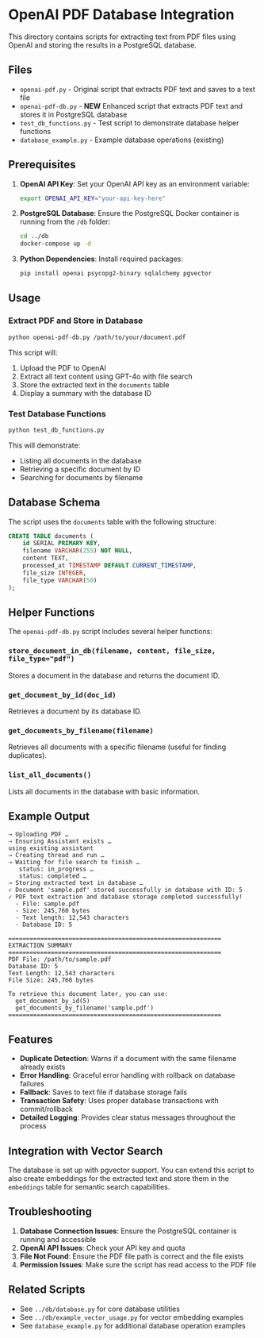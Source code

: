 # OpenAI PDF Database Integration

This directory contains scripts for extracting text from PDF files using OpenAI and storing the results in a PostgreSQL database.

## Files

- `openai-pdf.py` - Original script that extracts PDF text and saves to a text file
- `openai-pdf-db.py` - **NEW** Enhanced script that extracts PDF text and stores it in PostgreSQL database
- `test_db_functions.py` - Test script to demonstrate database helper functions
- `database_example.py` - Example database operations (existing)

## Prerequisites

1. **OpenAI API Key**: Set your OpenAI API key as an environment variable:
   ```bash
   export OPENAI_API_KEY="your-api-key-here"
   ```

2. **PostgreSQL Database**: Ensure the PostgreSQL Docker container is running from the `/db` folder:
   ```bash
   cd ../db
   docker-compose up -d
   ```

3. **Python Dependencies**: Install required packages:
   ```bash
   pip install openai psycopg2-binary sqlalchemy pgvector
   ```

## Usage

### Extract PDF and Store in Database

```bash
python openai-pdf-db.py /path/to/your/document.pdf
```

This script will:
1. Upload the PDF to OpenAI
2. Extract all text content using GPT-4o with file search
3. Store the extracted text in the `documents` table
4. Display a summary with the database ID

### Test Database Functions

```bash
python test_db_functions.py
```

This will demonstrate:
- Listing all documents in the database
- Retrieving a specific document by ID
- Searching for documents by filename

## Database Schema

The script uses the `documents` table with the following structure:

```sql
CREATE TABLE documents (
    id SERIAL PRIMARY KEY,
    filename VARCHAR(255) NOT NULL,
    content TEXT,
    processed_at TIMESTAMP DEFAULT CURRENT_TIMESTAMP,
    file_size INTEGER,
    file_type VARCHAR(50)
);
```

## Helper Functions

The `openai-pdf-db.py` script includes several helper functions:

### `store_document_in_db(filename, content, file_size, file_type="pdf")`
Stores a document in the database and returns the document ID.

### `get_document_by_id(doc_id)`
Retrieves a document by its database ID.

### `get_documents_by_filename(filename)`
Retrieves all documents with a specific filename (useful for finding duplicates).

### `list_all_documents()`
Lists all documents in the database with basic information.

## Example Output

```
⇢ Uploading PDF …
⇢ Ensuring Assistant exists …
using existing assistant
⇢ Creating thread and run …
⇢ Waiting for file search to finish …
   status: in_progress …
   status: completed …
⇢ Storing extracted text in database …
✓ Document 'sample.pdf' stored successfully in database with ID: 5
✓ PDF text extraction and database storage completed successfully!
  - File: sample.pdf
  - Size: 245,760 bytes
  - Text length: 12,543 characters
  - Database ID: 5

============================================================
EXTRACTION SUMMARY
============================================================
PDF File: /path/to/sample.pdf
Database ID: 5
Text Length: 12,543 characters
File Size: 245,760 bytes

To retrieve this document later, you can use:
  get_document_by_id(5)
  get_documents_by_filename('sample.pdf')
============================================================
```

## Features

- **Duplicate Detection**: Warns if a document with the same filename already exists
- **Error Handling**: Graceful error handling with rollback on database failures
- **Fallback**: Saves to text file if database storage fails
- **Transaction Safety**: Uses proper database transactions with commit/rollback
- **Detailed Logging**: Provides clear status messages throughout the process

## Integration with Vector Search

The database is set up with pgvector support. You can extend this script to also create embeddings for the extracted text and store them in the `embeddings` table for semantic search capabilities.

## Troubleshooting

1. **Database Connection Issues**: Ensure the PostgreSQL container is running and accessible
2. **OpenAI API Issues**: Check your API key and quota
3. **File Not Found**: Ensure the PDF file path is correct and the file exists
4. **Permission Issues**: Make sure the script has read access to the PDF file

## Related Scripts

- See `../db/database.py` for core database utilities
- See `../db/example_vector_usage.py` for vector embedding examples
- See `database_example.py` for additional database operation examples 